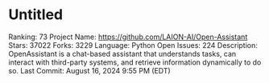 # Untitled

Ranking: 73
Project Name: https://github.com/LAION-AI/Open-Assistant
Stars: 37022
Forks: 3229
Language: Python
Open Issues: 224
Description: OpenAssistant is a chat-based assistant that understands tasks, can interact with third-party systems, and retrieve information dynamically to do so.
Last Commit: August 16, 2024 9:55 PM (EDT)